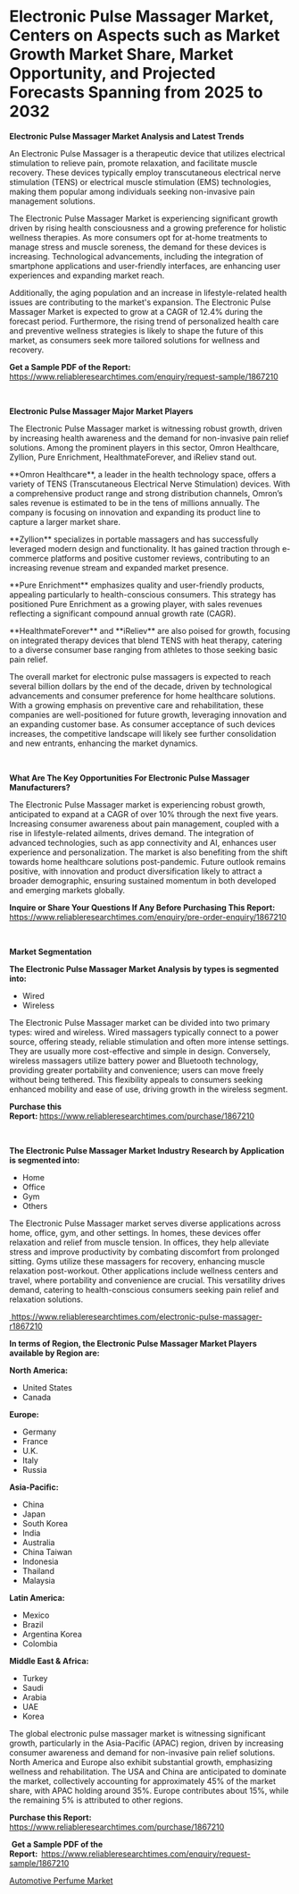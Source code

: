 <p><h1>Electronic Pulse Massager Market, Centers on Aspects such as Market Growth Market Share, Market Opportunity, and Projected Forecasts Spanning from 2025 to 2032</h1></p><p><strong>Electronic Pulse Massager Market Analysis and Latest Trends</strong></p>
<p><p>An Electronic Pulse Massager is a therapeutic device that utilizes electrical stimulation to relieve pain, promote relaxation, and facilitate muscle recovery. These devices typically employ transcutaneous electrical nerve stimulation (TENS) or electrical muscle stimulation (EMS) technologies, making them popular among individuals seeking non-invasive pain management solutions.</p><p>The Electronic Pulse Massager Market is experiencing significant growth driven by rising health consciousness and a growing preference for holistic wellness therapies. As more consumers opt for at-home treatments to manage stress and muscle soreness, the demand for these devices is increasing. Technological advancements, including the integration of smartphone applications and user-friendly interfaces, are enhancing user experiences and expanding market reach.</p><p>Additionally, the aging population and an increase in lifestyle-related health issues are contributing to the market's expansion. The Electronic Pulse Massager Market is expected to grow at a CAGR of 12.4% during the forecast period. Furthermore, the rising trend of personalized health care and preventive wellness strategies is likely to shape the future of this market, as consumers seek more tailored solutions for wellness and recovery.</p></p>
<p><strong>Get a Sample PDF of the Report:&nbsp;</strong> <a href="https://www.reliableresearchtimes.com/enquiry/request-sample/1867210?utm_campaign=2643&utm_medium=2&utm_source=Github&utm_content=ia&utm_term=05042025&utm_id=electronic-pulse-massager">https://www.reliableresearchtimes.com/enquiry/request-sample/1867210</a></p>
<p>&nbsp;</p>
<p><strong>Electronic Pulse Massager Major Market Players</strong></p>
<p><p>The Electronic Pulse Massager market is witnessing robust growth, driven by increasing health awareness and the demand for non-invasive pain relief solutions. Among the prominent players in this sector, Omron Healthcare, Zyllion, Pure Enrichment, HealthmateForever, and iReliev stand out.</p><p>**Omron Healthcare**, a leader in the health technology space, offers a variety of TENS (Transcutaneous Electrical Nerve Stimulation) devices. With a comprehensive product range and strong distribution channels, Omron’s sales revenue is estimated to be in the tens of millions annually. The company is focusing on innovation and expanding its product line to capture a larger market share.</p><p>**Zyllion** specializes in portable massagers and has successfully leveraged modern design and functionality. It has gained traction through e-commerce platforms and positive customer reviews, contributing to an increasing revenue stream and expanded market presence. </p><p>**Pure Enrichment** emphasizes quality and user-friendly products, appealing particularly to health-conscious consumers. This strategy has positioned Pure Enrichment as a growing player, with sales revenues reflecting a significant compound annual growth rate (CAGR).</p><p>**HealthmateForever** and **iReliev** are also poised for growth, focusing on integrated therapy devices that blend TENS with heat therapy, catering to a diverse consumer base ranging from athletes to those seeking basic pain relief.</p><p>The overall market for electronic pulse massagers is expected to reach several billion dollars by the end of the decade, driven by technological advancements and consumer preference for home healthcare solutions. With a growing emphasis on preventive care and rehabilitation, these companies are well-positioned for future growth, leveraging innovation and an expanding customer base. As consumer acceptance of such devices increases, the competitive landscape will likely see further consolidation and new entrants, enhancing the market dynamics.</p></p>
<p>&nbsp;</p>
<p><strong>What Are The Key Opportunities For Electronic Pulse Massager Manufacturers?</strong></p>
<p><p>The Electronic Pulse Massager market is experiencing robust growth, anticipated to expand at a CAGR of over 10% through the next five years. Increasing consumer awareness about pain management, coupled with a rise in lifestyle-related ailments, drives demand. The integration of advanced technologies, such as app connectivity and AI, enhances user experience and personalization. The market is also benefiting from the shift towards home healthcare solutions post-pandemic. Future outlook remains positive, with innovation and product diversification likely to attract a broader demographic, ensuring sustained momentum in both developed and emerging markets globally.</p></p>
<p><strong>Inquire or Share Your Questions If Any Before Purchasing This Report:</strong> <a href="https://www.reliableresearchtimes.com/enquiry/pre-order-enquiry/1867210?utm_campaign=2643&utm_medium=2&utm_source=Github&utm_content=ia&utm_term=05042025&utm_id=electronic-pulse-massager">https://www.reliableresearchtimes.com/enquiry/pre-order-enquiry/1867210</a></p>
<p>&nbsp;</p>
<p><strong>Market Segmentation</strong></p>
<p><strong>The Electronic Pulse Massager Market Analysis by types is segmented into:</strong></p>
<p><ul><li>Wired</li><li>Wireless</li></ul></p>
<p><p>The Electronic Pulse Massager market can be divided into two primary types: wired and wireless. Wired massagers typically connect to a power source, offering steady, reliable stimulation and often more intense settings. They are usually more cost-effective and simple in design. Conversely, wireless massagers utilize battery power and Bluetooth technology, providing greater portability and convenience; users can move freely without being tethered. This flexibility appeals to consumers seeking enhanced mobility and ease of use, driving growth in the wireless segment.</p></p>
<p><strong>Purchase this Report:&nbsp;</strong><a href="https://www.reliableresearchtimes.com/purchase/1867210?utm_campaign=2643&utm_medium=2&utm_source=Github&utm_content=ia&utm_term=05042025&utm_id=electronic-pulse-massager">https://www.reliableresearchtimes.com/purchase/1867210</a></p>
<p>&nbsp;</p>
<p><strong>The Electronic Pulse Massager Market Industry Research by Application is segmented into:</strong></p>
<p><ul><li>Home</li><li>Office</li><li>Gym</li><li>Others</li></ul></p>
<p><p>The Electronic Pulse Massager market serves diverse applications across home, office, gym, and other settings. In homes, these devices offer relaxation and relief from muscle tension. In offices, they help alleviate stress and improve productivity by combating discomfort from prolonged sitting. Gyms utilize these massagers for recovery, enhancing muscle relaxation post-workout. Other applications include wellness centers and travel, where portability and convenience are crucial. This versatility drives demand, catering to health-conscious consumers seeking pain relief and relaxation solutions.</p></p>
<p><a href="https://www.reliableresearchtimes.com/electronic-pulse-massager-r1867210?utm_campaign=2643&utm_medium=2&utm_source=Github&utm_content=ia&utm_term=05042025&utm_id=electronic-pulse-massager">&nbsp;https://www.reliableresearchtimes.com/electronic-pulse-massager-r1867210</a></p>
<p><strong>In terms of Region, the Electronic Pulse Massager Market Players available by Region are:</strong></p>
<p>
    <p> <strong> North America: </strong>
        <ul>
            <li>United States</li>
            <li>Canada</li>
        </ul>
        </p> 
    <p> <strong> Europe: </strong>
        <ul>
            <li>Germany</li>
            <li>France</li>
            <li>U.K.</li>
            <li>Italy</li>
            <li>Russia</li>
        </ul>
        </p> 
    <p> <strong> Asia-Pacific: </strong>
        <ul>
            <li>China</li>
            <li>Japan</li>
            <li>South Korea</li>
            <li>India</li>
            <li>Australia</li>
            <li>China Taiwan</li>
            <li>Indonesia</li>
            <li>Thailand</li>
            <li>Malaysia</li>
        </ul>
        </p> 
    <p> <strong> Latin America: </strong>
        <ul>
            <li>Mexico</li>
            <li>Brazil</li>
            <li>Argentina Korea</li>
            <li>Colombia</li>
        </ul>
        </p> 
    <p> <strong> Middle East & Africa: </strong>
        <ul>
            <li>Turkey</li>
            <li>Saudi</li>
            <li>Arabia</li>
            <li>UAE</li>
            <li>Korea</li>
        </ul>
    </p>
    </p>
<p><p>The global electronic pulse massager market is witnessing significant growth, particularly in the Asia-Pacific (APAC) region, driven by increasing consumer awareness and demand for non-invasive pain relief solutions. North America and Europe also exhibit substantial growth, emphasizing wellness and rehabilitation. The USA and China are anticipated to dominate the market, collectively accounting for approximately 45% of the market share, with APAC holding around 35%. Europe contributes about 15%, while the remaining 5% is attributed to other regions.</p></p>
<p><strong>Purchase this Report: </strong><a href="https://www.reliableresearchtimes.com/purchase/1867210?utm_campaign=2643&utm_medium=2&utm_source=Github&utm_content=ia&utm_term=05042025&utm_id=electronic-pulse-massager">https://www.reliableresearchtimes.com/purchase/1867210</a></p>
<p>&nbsp;<strong>Get a Sample PDF of the Report:&nbsp;&nbsp;</strong><a href="https://www.reliableresearchtimes.com/enquiry/request-sample/1867210?utm_campaign=2643&utm_medium=2&utm_source=Github&utm_content=ia&utm_term=05042025&utm_id=electronic-pulse-massager">https://www.reliableresearchtimes.com/enquiry/request-sample/1867210</a></p>
<p><strong></strong></p>
<p><p><a href="https://github.com/dolorespeddico90/Market-Research-Report-List-1/blob/main/automotive-perfume-market.md?utm_campaign=2643&utm_medium=2&utm_source=Github&utm_content=ia&utm_term=05042025&utm_id=electronic-pulse-massager">Automotive Perfume Market</a></p></p>